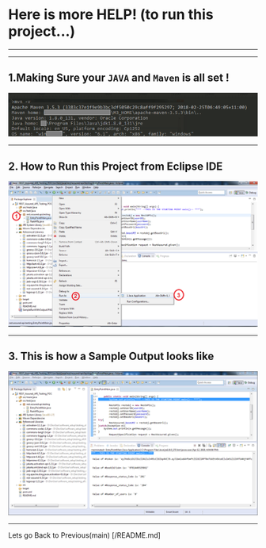 # Here is more HELP! (to run this project...)
---
---
## 1.Making Sure your `JAVA` and `Maven` is all set !

![mvn_java_versions](mvn_java_versions.png)

---
## 2. How to Run this Project from Eclipse IDE

![mvn_java_versions](HowToRun_Framework.png)

---
## 3. This is how a Sample Output looks like

![mvn_java_versions](SampleRunWithOutput.png)

--- 

Lets go Back to Previous(main) [/README.md]

[\\]: <> (This is a commented section and should not be visible in README file)

[README.md]: <./README.md>